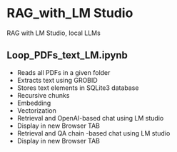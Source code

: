 # RAG_with_LM Studio
RAG with LM Studio, local LLMs

## Loop_PDFs_text_LM.ipynb
- Reads all PDFs in a given folder
- Extracts text using GROBID
- Stores text elements in SQLite3 database
- Recursive chunks
- Embedding
- Vectorization
- Retrieval and OpenAI-based chat using LM studio
- Display in new Browser TAB
- Retrieval and QA chain -based chat using LM studio
- Display in new Browser TAB
